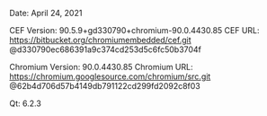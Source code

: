 Date:             April 24, 2021

CEF Version:      90.5.9+gd330790+chromium-90.0.4430.85
CEF URL:          https://bitbucket.org/chromiumembedded/cef.git
                  @d330790ec686391a9c374cd253d5c6fc50b3704f

Chromium Version: 90.0.4430.85
Chromium URL:     https://chromium.googlesource.com/chromium/src.git
                  @62b4d706d57b4149db791122cd299fd2092c8f03

Qt:               6.2.3